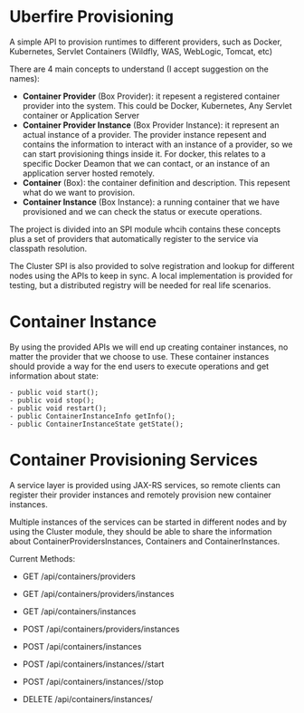 # Uberfire Provisioning
A simple API to provision runtimes to different providers, such as Docker, Kubernetes, Servlet Containers (Wildfly, WAS, WebLogic, Tomcat, etc)

There are 4 main concepts to understand (I accept suggestion on the names):
 - **Container Provider** (Box Provider): it repesent a registered container provider into the system. This could be Docker, Kubernetes, Any Servlet container or Application Server 
 - **Container Provider Instance** (Box Provider Instance): it represent an actual instance of a provider. The provider instance repesent and contains the information to interact with an instance of a provider, so we can start provisioning things inside it. For docker, this relates to a specific Docker Deamon that we can contact, or an instance of an application server hosted remotely.
 - **Container** (Box): the container definition and description. This repesent what do we want to provision.
 - **Container Instance** (Box Instance): a running container that we have provisioned and we can check the status or execute operations.
 

The project is divided into an SPI module whcih contains these concepts plus a set of providers that automatically register to the service via classpath resolution.

The Cluster SPI is also provided to solve registration and lookup for different nodes using the APIs to keep in sync. A local implementation is provided for testing, but a distributed registry will be needed for real life scenarios.


# Container Instance
By using the provided APIs we will end up creating container instances, no matter the provider that we choose to use. 
These container instances should provide a way for the end users to execute operations and get information about state:
```
- public void start();
- public void stop();
- public void restart();
- public ContainerInstanceInfo getInfo();
- public ContainerInstanceState getState();
```

# Container Provisioning Services

A service layer is provided using JAX-RS services, so remote clients can register their provider instances and remotely provision new container instances.

Multiple instances of the services can be started in different nodes and by using the Cluster module, they should be able to share the information about ContainerProvidersInstances, Containers and ContainerInstances.

Current Methods:
 - GET /api/containers/providers 
 - GET /api/containers/providers/instances
 - GET /api/containers/instances

 - POST /api/containers/providers/instances
 - POST /api/containers/instances
 - POST /api/containers/instances/<id>/start
 - POST /api/containers/instances/<id>/stop
 - DELETE /api/containers/instances/<id>





